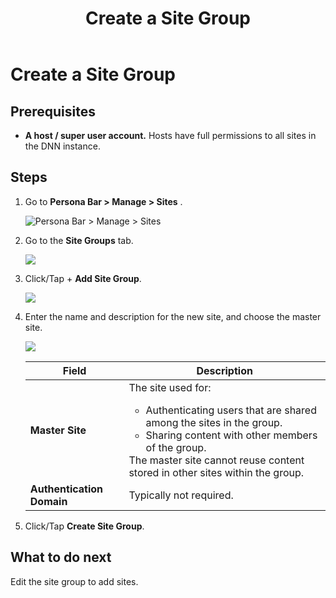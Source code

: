 ﻿---
uid: create-site-group
topic: create-site-group
locale: en
title: Create a Site Group
dnneditions: Evoq Content,Evoq Engage
dnnversion: 09.02.00
parent-topic: administrators-sites-overview
related-topics: add-or-remove-sites-in-group,edit-site-group,delete-site-group
---

# Create a Site Group

## Prerequisites

*   **A host / super user account.** Hosts have full permissions to all sites in the DNN instance.

## Steps

1.  Go to **Persona Bar \> Manage \> Sites** .
    
    ![Persona Bar > Manage > Sites](/images/scr-pbar-host-Manage-E91.png)
    
2.  Go to the **Site Groups** tab.
    
      
    
    ![](/images/scr-Sites-SiteGroupsTab-E90.png)
    
      
    
3.  Click/Tap \+ **Add Site Group**.
    
      
    
    ![](/images/scr-Sites-SiteGroups-AddSiteGroup-E90.png)
    
      
    
4.  Enter the name and description for the new site, and choose the master site.
    
      
    
    ![](/images/scr-AddNewSiteGroup-E90.png)
    
      
    
    |**Field**|**Description**|
    |---|---|
    |<strong>Master Site</strong>|The site used for:<ul><li>Authenticating users that are shared among the sites in the group.</li><li>Sharing content with other members of the group.</li></ul>The master site cannot reuse content stored in other sites within the group.|
    |<strong>Authentication Domain</strong>|Typically not required.|
    
5.  Click/Tap **Create Site Group**.

## What to do next

Edit the site group to add sites.
